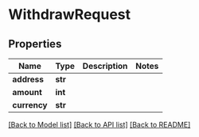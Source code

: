 # WithdrawRequest

## Properties
Name | Type | Description | Notes
------------ | ------------- | ------------- | -------------
**address** | **str** |  | 
**amount** | **int** |  | 
**currency** | **str** |  | 

[[Back to Model list]](../README.md#documentation-for-models) [[Back to API list]](../README.md#documentation-for-api-endpoints) [[Back to README]](../README.md)

